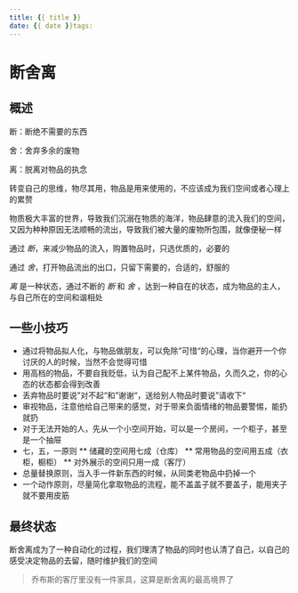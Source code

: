 ```yaml
---
title: {{ title }}
date: {{ date }}tags:
---
```

# 断舍离


## 概述

断：断绝不需要的东西

舍：舍弃多余的废物

离：脱离对物品的执念

转变自己的思维，物尽其用，物品是用来使用的，不应该成为我们空间或者心理上的累赘

物质极大丰富的世界，导致我们沉溺在物质的海洋，物品肆意的流入我们的空间，又因为种种原因无法顺畅的流出，导致我们被大量的废物所包围，就像便秘一样

通过 *断*，来减少物品的流入，购置物品时，只选优质的，必要的

通过 *舍*，打开物品流出的出口，只留下需要的，合适的，舒服的

*离* 是一种状态，通过不断的 *断* 和 *舍* ，达到一种自在的状态，成为物品的主人，与自己所在的空间和谐相处

## 一些小技巧

* 通过将物品拟人化，与物品做朋友，可以免除”可惜“的心理，当你避开一个你讨厌的人的时候，当然不会觉得可惜
* 用高档的物品，不要自我贬低，认为自己配不上某件物品，久而久之，你的心态的状态都会得到改善
* 丢弃物品时要说”对不起“和”谢谢“，送给别人物品时要说”请收下“
* 审视物品，注意他给自己带来的感觉，对于带来负面情绪的物品要警惕，能扔就扔
* 对于无法开始的人，先从一个小空间开始，可以是一个房间，一个柜子，甚至是一个抽屉
* 七，五，一原则
** 储藏的空间用七成（仓库）
** 常用物品的空间用五成（衣柜，橱柜）
** 对外展示的空间只用一成（客厅）
* 总量替换原则，当入手一件新东西的时候，从同类老物品中扔掉一个
* 一个动作原则，尽量简化拿取物品的流程，能不盖盖子就不要盖子，能用夹子就不要用皮筋

## 最终状态

断舍离成为了一种自动化的过程，我们理清了物品的同时也认清了自己，以自己的感受决定物品的去留，随时维护我们的空间

> 乔布斯的客厅里没有一件家具，这算是断舍离的最高境界了
